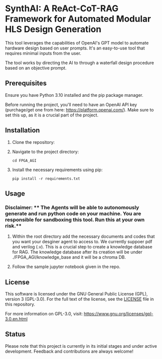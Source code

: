 # SynthAI: A ReAct-CoT-RAG Framework for Automated Modular HLS Design Generation

This tool leverages the capabilities of OpenAI's GPT model to automate hardware design based on user prompts. It's an easy-to-use tool that requires minimal inputs from the user.

The tool works by directing the AI to through a waterfall design procedure based on an objective prompt.

## Prerequisites

Ensure you have Python 3.10 installed and the pip package manager.

Before running the project, you'll need to have an OpenAI API key (purchage/get one from here: https://platform.openai.com/). Make sure to set this up, as it is a crucial part of the project.

## Installation

1. Clone the repository:

2. Navigate to the project directory:
    ```
    cd FPGA_AGI
    ```

3. Install the necessary requirements using pip:
    ```
    pip install -r requirements.txt
    ```

## Usage

### Disclaimer: ** The Agents will be able to autonomously generate and run python code on your machine. You are responsible for sandboxing this tool. Run this at your own risk.**

1. Within the root directory add the necessary documents and codes that you want your desginer agent to access to. We currently suppoer pdf and verilog (.v). This is a crucial step to create a knowledge database for RAG. The knowledge database after its creation will be under ./FPGA_AGI/knowledge_base and it will be a chroma DB.

2. Follow the sample jupyter notebook given in the repo.

## License

This software is licensed under the GNU General Public License (GPL), version 3 (GPL-3.0). For the full text of the license, see the [LICENSE](LICENSE) file in this repository.

For more information on GPL-3.0, visit: https://www.gnu.org/licenses/gpl-3.0.en.html

## Status

Please note that this project is currently in its initial stages and under active development. Feedback and contributions are always welcome!
